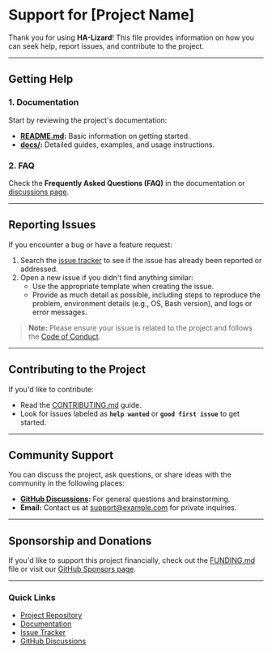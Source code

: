 # Support for [Project Name]

Thank you for using **HA-Lizard**! This file provides information on how you can seek help, report issues, and contribute to the project.

---

## Getting Help

### 1. Documentation

Start by reviewing the project's documentation:

- **[README.md](./README.md):** Basic information on getting started.
- **[docs/](./docs/):** Detailed guides, examples, and usage instructions.

### 2. FAQ

Check the **Frequently Asked Questions (FAQ)** in the documentation or [discussions page](https://github.com/ha-lizard/ha-lizard/discussions).

---

## Reporting Issues

If you encounter a bug or have a feature request:

1. Search the [issue tracker](https://github.com/ha-lizard/ha-lizard/issues) to see if the issue has already been reported or addressed.
2. Open a new issue if you didn't find anything similar:
   - Use the appropriate template when creating the issue.
   - Provide as much detail as possible, including steps to reproduce the problem, environment details (e.g., OS, Bash version), and logs or error messages.

> **Note:** Please ensure your issue is related to the project and follows the [Code of Conduct](./CODE_OF_CONDUCT.md).

---

## Contributing to the Project

If you'd like to contribute:

- Read the [CONTRIBUTING.md](./CONTRIBUTING.md) guide.
- Look for issues labeled as **`help wanted`** or **`good first issue`** to get started.

---

## Community Support

You can discuss the project, ask questions, or share ideas with the community in the following places:

- **[GitHub Discussions](https://github.com/ha-lizard/ha-lizard/discussions):** For general questions and brainstorming.
- **Email:** Contact us at [support@example.com](mailto:support@example.com) for private inquiries.

---

## Sponsorship and Donations

If you'd like to support this project financially, check out the [FUNDING.md](./FUNDING.md) file or visit our [GitHub Sponsors page](https://github.com/sponsors/ha-lizard).

---

### Quick Links

- [Project Repository](https://github.com/ha-lizard/ha-lizard)
- [Documentation](./docs/)
- [Issue Tracker](https://github.com/ha-lizard/ha-lizard/issues)
- [GitHub Discussions](https://github.com/ha-lizard/ha-lizard/discussions)
